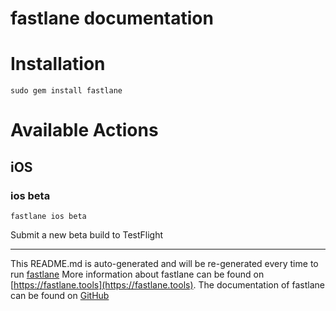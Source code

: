 fastlane documentation
================
# Installation
```
sudo gem install fastlane
```
# Available Actions
## iOS
### ios beta
```
fastlane ios beta
```
Submit a new beta build to TestFlight

----

This README.md is auto-generated and will be re-generated every time to run [fastlane](https://fastlane.tools)
More information about fastlane can be found on [https://fastlane.tools](https://fastlane.tools).
The documentation of fastlane can be found on [GitHub](https://github.com/fastlane/fastlane)